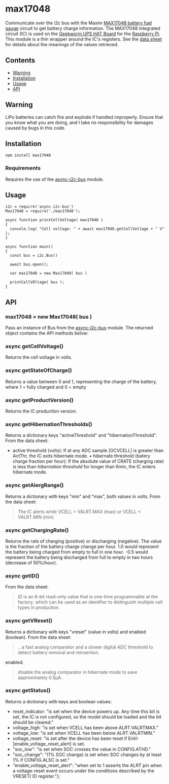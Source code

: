 # max17048

Communicate over the i2c bus with the Maxim
[MAX17048 battery fuel gauge](https://www.maximintegrated.com/en/products/power/battery-management/MAX17048.html)
circuit to get battery charge information.
The MAX17048 integrated circuit (IC) is used on the [Geekworm UPS HAT Board](http://www.raspberrypiwiki.com/index.php/Raspi_UPS_HAT_Board) for the [Raspberry Pi](https://www.raspberrypi.org/).
This module is a thin wrapper around the IC's registers.
See the [data sheet](https://datasheets.maximintegrated.com/en/ds/MAX17048-MAX17049.pdf) for details about the
meanings of the values retrieved.

## Contents
 * [Warning](#Warning)
 * [Installation](#installation)
 * [Usage](#usage)
 * [API](#api)

## Warning
LiPo batteries can catch fire and explode if handled improperly. Ensure that you know what you are doing, and
I take no responsibility for damages caused by bugs in this code. 

## Installation
```
npm install max17048
```

### Requirements
Requires the use of the [async-i2c-bus](https://www.npmjs.com/package/async-i2c-bus) module.

## Usage
```
i2c = require('async-i2c-bus')
Max17048 = require('./max17048');

async function printCellVoltage( max17048 )
{
  console.log( "Cell voltage: " + await max17048.getCellVoltage + " V" );
}

async function main()
{
  const bus = i2c.Bus()

  await bus.open();

  var max17048 = new Max17048( bus )
  
  printCellVOltage( bus );
}
```

## API

### max17048 = new Max17048( bus )
Pass an instance of Bus from the [async-i2c-bus](https://www.npmjs.com/package/async-i2c-bus) module.
The returned object contains the API methods below:

### async getCellVoltage()
Returns the cell voltage in volts.

### async getStateOfCharge()
Returns a value between 0 and 1, representing the charge of the battery, where 1 = fully charged and
0 = empty

### async getProductVersion()
Returns the IC production version.

### async getHibernationThresholds()
Returns a dictionary keys "activeThreshold" and "hibernationThreshold". From the data sheet:
* active threshold (volts): If at any ADC sample |OCVCELL| is greater than ActThr, the IC exits hibernate
mode.
• hibernate threshold (batery charge fraction per hour): If the absolute value of CRATE (charging rate) is less
than *hibernation threshold* for longer than 6min, the IC enters hibernate mode.

### async getAlergRange()
Returns a dictionary with keys "min" and "max", both values in volts. From the data sheet:
> The IC alerts while VCELL > VALRT.MAX (max) or VCELL < VALRT.MIN (min)

### async getChargingRate()
Returns the rate of charging (positive) or discharging (negative). The value is the fraction of the battery charge
change per hour. 1.0 would represent the battery being charged from empty to full in one hour. -0.5 would
represent the battery being discharged from full to empty in two hours (decrease of 50%/hour).

### async getID()
From the data sheet:
> *ID* is an 8-bit read-only value that is one-time programmable at the factory, which can be used as an
> identifier to distinguish multiple cell types in production.

### async getVReset()
Returns a dictionary with keys "vreset" (value in volts) and enabled (boolean). From the data sheet:
> ...a fast analog comparator and a slower digital ADC threshold to detect battery removal and reinsertion.

enabled:
> disable the analog comparator in hibernate mode to save approximately 0.5µA.

### async getStatus()
Returns a dictionary with keys and boolean values:
* reset_indicator: "is set when the device powers up. Any time this bit is set, the IC is not 
configured, so the model should be loaded and the bit should be cleared."
* voltage_high: "is set when VCELL has been above ALRT.VALRTMAX."
* voltage_low: "is set when VCELL has been below ALRT.VALRTMIN."
* voltage_reset: "is set after the device has been reset if EnVr [enable_voltage_reset_alert] is set.
* "soc_low": "is set when SOC crosses the value in CONFIG.ATHD."
* "soc_change": "(1% SOC change) is set when SOC changes by at least 1% if CONFIG.ALSC is set."
* "enable_voltage_reset_alert": "when set to 1 asserts the ALRT pin when a voltage-reset event occurs under
the conditions described by the VRESET/ ID register."};



